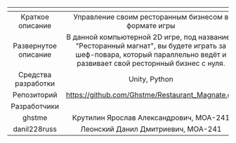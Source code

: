 | <!-- -->      | <!-- -->        |
|:-------------:|:---------------:|
| Краткое описание    | Управление своим ресторанным бизнесом в формате игры |
| Развернутое описание| В данной компьютерной  2D игре, под названием "Ресторанный магнат", вы будете играть за шеф-повара, который параллельно ведёт и развивает свой ресторнный бизнес c нуля.  |
| Средства разработки   |    Unity, Python|
| Репозиторий   | https://github.com/Ghstme/Restaurant_Magnate.git |
|Разработчики|
| ghstme | Крутилин Ярослав Александрович, МОА-241|
| danil228russ | Леонский Данил Дмитриевич, МОА-241 |
